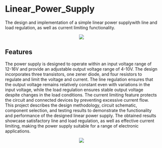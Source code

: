 # Linear_Power_Supply

The design and implementation of a simple linear power supplywith line and load regulation, as well as current limiting functionality. 

<p align="center">
  <img  src="https://github.com/Agasthii/Linear_Power_Supply/assets/125986011/9b098a00-ae00-4a4c-893d-27d82b087c49">
</p>

## Features
The power supply is designed to operate within an input voltage range of 12-16V and provide an
adjustable output voltage range of 4-10V. The design incorporates three transistors,
one zener diode, and four resistors to regulate and limit the voltage and current. The
line regulation ensures that the output voltage remains relatively constant even with
variations in the input voltage, while the load regulation ensures stable output
voltage despite changes in the load conditions. The current limiting feature protects
the circuit and connected devices by preventing excessive current flow. This project
describes the design methodology, circuit schematic, component selection, and
testing results to demonstrate the functionality and performance of the designed
linear power supply. The obtained results showcase satisfactory line and load
regulation, as well as effective current limiting, making the power supply suitable for
a range of electronic applications.

<p align="center">
  <img  src="https://github.com/Agasthii/Linear_Power_Supply/assets/125986011/ed11f945-3fde-46ae-915c-7a3e749806cf">
</p>
